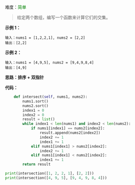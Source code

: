 难度：<font color=green>简单</font>

> 给定两个数组，编写一个函数来计算它们的交集。

**示例 1：**

```
输入：nums1 = [1,2,2,1], nums2 = [2,2]
输出：[2,2]
```

**示例 2：**

```
输入：nums1 = [4,9,5], nums2 = [9,4,9,8,4]
输出：[4,9]
```

**思路：排序 + 双指针**



**代码：**

```python
    def intersect(self, nums1, nums2):
        nums1.sort()
        nums2.sort()
        index1 = 0
        index2 = 0
        result = list()
        while index1 < len(nums1) and index2 < len(nums2):
            if nums1[index1] == nums2[index2]:
                result.append(nums2[index2])
                index2 += 1
                index1 += 1
            elif nums1[index1] > nums2[index2]:
                index2 += 1
            elif nums1[index1] < nums2[index2]:
                index1 += 1
        return result
      
print(intersection([1, 2, 2, 1], [2, 2]))
print(intersection([4, 9, 5], [9, 4, 9, 8, 4]))
```

